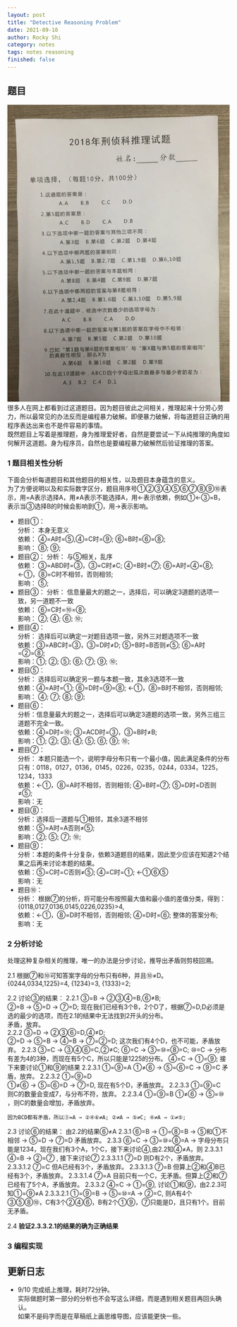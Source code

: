 ```yaml
---
layout: post
title: "Detective Reasoning Problem"
date: 2021-09-10
author: Rocky Shi
category: notes
tags: notes reasoning
finished: false
---
```


## 题目
![Problem Image](/img/10Questions.JPG)
很多人在网上都看到过这道题目。因为题目彼此之间相关，推理起来十分劳心劳力，所以最常见的办法反而是编程暴力破解。即便暴力破解，将每道题目正确的用程序表达出来也不是件容易的事情。  
既然题目上写着是推理题，身为推理爱好者，自然是要尝试一下从纯推理的角度如何解开这道题。身为程序员，自然也是要编程暴力破解然后验证推理的答案。

### 1 题目相关性分析
下面会分析每道题目和其他题目的相关性，以及题目本身蕴含的意义。  
为了方便说明以及和实际数字区分，题目用序号①②③④⑤⑥⑦⑧⑨⑩表示，用=A表示选择A，用≠A表示不能选择A，用←表示依赖，例如①←③=B，表示当③选择B的时候会影响到①，用→表示影响。   
- 题目①：  
        分析： 本身无意义  
        依赖： ④=A时=⑤,④=C时=⑨; ⑥=B时=⑥=⑧;  
        影响： ⑧; ⑨;
- 题目②：
        分析： 与⑤相关，乱序  
        依赖： ③=ABD时=③，③=C时≠C;  ④=B时=⑦; ⑥=A时=④=⑧; ←①，⑧=C时不相邻，否则相邻;  
        影响： ⑤;  
- 题目③：
        分析： 信息量最大的题之一，选择后，可以确定3道题的选项一致，另一道题不一致  
        依赖： ⑥=C时=⑩=⑧;  
        影响： ②; ④; ⑥; ⑩;  
- 题目④：  
        分析： 选择后可以确定一对题目选项一致，另外三对题选项不一致  
        依赖：③=ABC时=③，③=D时≠D;  ⑤=B时=B否则≠⑤; ⑥=A时=②=⑧;  
        影响：①; ②; ⑤; ⑥; ⑦; ⑨; ⑩;  
- 题目⑤：  
        分析： 选择后可以确定另一题与本题一致，其余3选项不一致  
        依赖：④=A时=①; ⑥=D时=⑨=⑧; ←①，⑧=B时不相邻，否则相邻;  
        影响： ④; ⑦; ⑧; ⑨;  
- 题目⑥：  
        分析：信息量最大的题之一，选择后可以确定3道题的选项一致，另外三组三道题不完全一致。  
        依赖：④=D时=⑩; ③=ACD时=③，③=B时≠B;  
        影响：①; ②; ③; ④; ⑤; ⑥; ⑨; ⑩;  
- 题目⑦：  
        分析： 本题只能选一个，说明字母分布只有一个最小值，因此满足条件的分布只有：0118，0127，0136，0145，0226，0235，0244，0334，1225，1234，1333  
        依赖：←①，⑧=A时不相邻，否则相邻; ④=B时=⑦; ⑤=D时=D否则≠⑤;  
        影响：无  
- 题目⑧：  
        分析：选择后一道题与①相邻，其余3道不相邻  
        依赖：⑤=A时=A否则≠⑤;  
        影响：②; ⑤; ⑦; ⑩;  
- 题目⑨：  
        分析：本题的条件十分复杂，依赖3道题目的结果，因此至少应该在知道2个结果之后再来讨论本题的结果。  
        依赖：⑤=C时=C否则≠⑤; ④=C时=①; ←①⑥⑤  
        影响：无  
- 题目⑩：  
        分析： 根据⑦的分析，将可能分布按照最大值和最小值的差值分类，得到： {0118,0127,0136,0145,0226,0235}>4,   
        依赖：←①，⑧=D时不相邻，否则相邻; ④=D时=⑥; 整体的答案分布;  
        影响：无

### 2 分析讨论

处理这种复杂相关的推理，唯一的办法是分步讨论，推导出矛盾则剪枝回溯。

2.1 根据⑦和⑩可知答案字母的分布只有6种，并且⑩≠D。 
    {0244,0334,1225}=4, {1234}=3, {1333}=2;

2.2 讨论③的结果：
    2.2.1 ③=B → ②③④=B,⑥≠B;  
          ②=B → ⑤=D → ⑦=D; 现在我们已经有3个B，2个D了，根据⑦=D,D必须是选的最少的选项，而在2.1的结果中无法找到2开头的分布。  
          矛盾，放弃。  
    2.2.2 ③=D → ②③⑥=D,④≠D;  
          ②=D → ⑤=B → ④=B → ⑦=②=D; 这次我们有4个D，也不可能，矛盾放弃。
    2.2.3 ③=C → ③④⑥=C,②≠C;
          ⑥=C → ③=⑩=⑧=C; ⑩=C → 分布有差为4的3种，而现在有5个C，所以只能是1225的分布。
          ④=C → ①=⑨; 接下来要讨论①和⑨的结果
    2.2.3.1 ①=⑨=A
            ①≠⑥ → ⑤=⑥=C → ⑨=C  矛盾，放弃。
    2.2.3.2 ①=⑨=D  
            ①≠⑥ → ⑤=⑥=D → ⑦=D, 现在有5个D，矛盾放弃。
    2.2.3.3 ①=⑨=C  
            则C的数量会变成7，与分布不符，放弃。
    2.2.3.4 ①=⑨=B
            ①≠⑥ → ⑤=⑩ ，则C的数量会增加，矛盾放弃。

    因为BCD都有矛盾，所以③=A → ②④⑥≠A; ②≠A → ⑤≠C; ④≠A → ①≠⑤; 

2.3 讨论⑥的结果：
    由2.2的结果⑥≠A
    2.3.1 ⑥=B → ①=⑧=B → ⑤和①不相邻 → ⑤=D → ⑦=D 矛盾放弃。
    2.3.3 ⑥=C → ③=⑩=⑧=A → 字母分布只能是1234，现在我们有3个A，1个C，接下来讨论④,由2.2知④≠A，则
    2.3.3.1 ④=B → ②=⑦ , 接下来讨论⑦
    2.3.3.1.1 ⑦=D 则D有2个，矛盾放弃。
    2.3.3.1.2 ⑦=C 但A已经有3个，矛盾放弃。
    2.3.3.1.3 ⑦=B 但算上②和④B已经有3个，矛盾放弃。
    2.3.3.1.4 ⑦=A 目前只有一个C，无矛盾。但算上②和⑦已经有了5个A，矛盾放弃。
    2.3.3.2 ④=C → ①=⑨, 讨论①和⑨，由2.2.3可知①=⑨≠A
    2.3.3.2.1 ①=⑨=B → ⑤=⑩=A → ②=C, 则A有4个③⑤⑧⑩，C有3个②④⑥，B有2个①⑨，⑦只能是D，且只有1个。目前无矛盾。
              
2.4 **验证2.3.3.2.1的结果的确为正确结果**

### 3 编程实现


## 更新日志
- 9/10 完成纸上推理，耗时72分钟。  
       实际做题时第一部分的分析也不会写这么详细，而是遇到相关题目再回头确认。  
       如果不是码字而是在草稿纸上画思维导图，应该能更快一些。
